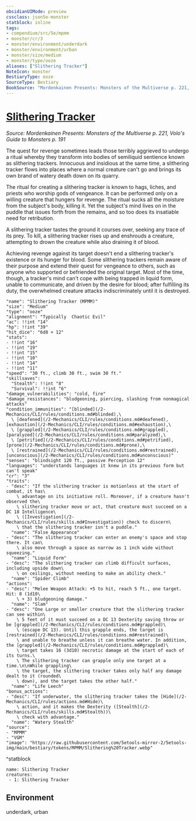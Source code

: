 ```yaml
---
obsidianUIMode: preview
cssclass: json5e-monster
statblock: inline
tags:
- compendium/src/5e/mpmm
- monster/cr/3
- monster/environment/underdark
- monster/environment/urban
- monster/size/medium
- monster/type/ooze
aliases: ["Slithering Tracker"]
NoteIcon: monster
BestiaryType: ooze
SourceType: Bestiary
BookSource: "Mordenkainen Presents: Monsters of the Multiverse p. 221, Volo's Guide to Monsters p. 191"
---
```

# [Slithering Tracker](2-Mechanics/CLI/bestiary/ooze/slithering-tracker-mpmm.md)
*Source: Mordenkainen Presents: Monsters of the Multiverse p. 221, Volo's Guide to Monsters p. 191*  

The quest for revenge sometimes leads those terribly aggrieved to undergo a ritual whereby they transform into bodies of semiliquid sentience known as slithering trackers. Innocuous and insidious at the same time, a slithering tracker flows into places where a normal creature can't go and brings its own brand of watery death down on its quarry.

The ritual for creating a slithering tracker is known to hags, liches, and priests who worship gods of vengeance. It can be performed only on a willing creature that hungers for revenge. The ritual sucks all the moisture from the subject's body, killing it. Yet the subject's mind lives on in the puddle that issues forth from the remains, and so too does its insatiable need for retribution.

A slithering tracker tastes the ground it courses over, seeking any trace of its prey. To kill, a slithering tracker rises up and enshrouds a creature, attempting to drown the creature while also draining it of blood.

Achieving revenge against its target doesn't end a slithering tracker's existence or its hunger for blood. Some slithering trackers remain aware of their purpose and extend their quest for vengeance to others, such as anyone who supported or befriended the original target. Most of the time, though, a tracker's mind can't cope with being trapped in liquid form, unable to communicate, and driven by the desire for blood; after fulfilling its duty, the overwhelmed creature attacks indiscriminately until it is destroyed.

```statblock
"name": "Slithering Tracker (MPMM)"
"size": "Medium"
"type": "ooze"
"alignment": "Typically  Chaotic Evil"
"ac": !!int "14"
"hp": !!int "39"
"hit_dice": "6d8 + 12"
"stats":
- !!int "16"
- !!int "19"
- !!int "15"
- !!int "10"
- !!int "14"
- !!int "11"
"speed": "30 ft., climb 30 ft., swim 30 ft."
"skillsaves":
  "Stealth": !!int "8"
  "Survival": !!int "6"
"damage_vulnerabilities": "cold, fire"
"damage_resistances": "bludgeoning, piercing, slashing from nonmagical attacks"
"condition_immunities": "[blinded](/2-Mechanics/CLI/rules/conditions.md#blinded),\
  \ [deafened](/2-Mechanics/CLI/rules/conditions.md#deafened), [exhaustion](/2-Mechanics/CLI/rules/conditions.md#exhaustion),\
  \ [grappled](/2-Mechanics/CLI/rules/conditions.md#grappled), [paralyzed](/2-Mechanics/CLI/rules/conditions.md#paralyzed),\
  \ [petrified](/2-Mechanics/CLI/rules/conditions.md#petrified), [prone](/2-Mechanics/CLI/rules/conditions.md#prone),\
  \ [restrained](/2-Mechanics/CLI/rules/conditions.md#restrained), [unconscious](/2-Mechanics/CLI/rules/conditions.md#unconscious)"
"senses": "blindsight 120 ft., passive Perception 12"
"languages": "understands languages it knew in its previous form but can't speak"
"cr": "3"
"traits":
- "desc": "If the slithering tracker is motionless at the start of combat, it has\
    \ advantage on its initiative roll. Moreover, if a creature hasn't observed the\
    \ slithering tracker move or act, that creature must succeed on a DC 18 Intelligence\
    \ ([Investigation](/2-Mechanics/CLI/rules/skills.md#Investigation)) check to discern\
    \ that the slithering tracker isn't a puddle."
  "name": "False Appearance"
- "desc": "The slithering tracker can enter an enemy's space and stop there. It can\
    \ also move through a space as narrow as 1 inch wide without squeezing."
  "name": "Liquid Form"
- "desc": "The slithering tracker can climb difficult surfaces, including upside down\
    \ on ceilings, without needing to make an ability check."
  "name": "Spider Climb"
"actions":
- "desc": "Melee Weapon Attack: +5 to hit, reach 5 ft., one target. Hit: 8 (1d10\
    \ + 3) bludgeoning damage."
  "name": "Slam"
- "desc": "One Large or smaller creature that the slithering tracker can see within\
    \ 5 feet of it must succeed on a DC 13 Dexterity saving throw or be [grappled](/2-Mechanics/CLI/rules/conditions.md#grappled)\
    \ (escape DC 13). Until this grapple ends, the target is [restrained](/2-Mechanics/CLI/rules/conditions.md#restrained)\
    \ and unable to breathe unless it can breathe water. In addition, the [grappled](/2-Mechanics/CLI/rules/conditions.md#grappled)\
    \ target takes 16 (3d10) necrotic damage at the start of each of its turns.\
    \ The slithering tracker can grapple only one target at a time.\n\nWhile grappling\
    \ the target, the slithering tracker takes only half any damage dealt to it (rounded\
    \ down), and the target takes the other half."
  "name": "Life Leech"
"bonus_actions":
- "desc": "If underwater, the slithering tracker takes the [Hide](/2-Mechanics/CLI/rules/actions.md#Hide)\
    \ action, and it makes the Dexterity ([Stealth](/2-Mechanics/CLI/rules/skills.md#Stealth))\
    \ check with advantage."
  "name": "Watery Stealth"
"source":
- "MPMM"
- "VGM"
"image": "https://raw.githubusercontent.com/5etools-mirror-2/5etools-img/main/bestiary/tokens/MPMM/Slithering%20Tracker.webp"
```
^statblock

```encounter-table
name: Slithering Tracker
creatures:
 - 1: Slithering Tracker
```

## Environment

underdark, urban
